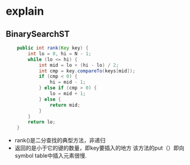 # explain

## BinarySearchST

```java
	public int rank(Key key) {
		int lo = 0, hi = N - 1;
		while (lo <= hi) {
			int mid = lo + (hi - lo) / 2;
			int cmp = key.compareTo(keys[mid]);
			if (cmp < 0) {
				hi = mid - 1;
			} else if (cmp > 0) {
				lo = mid + 1;
			} else {
				return mid;
			}
		}
		return lo;
	}
```

 - rank()是二分查找的典型方法，非递归
 - 返回的是小于它的键的数量，即key要插入的地方
该方法的put（）即向symbol table中插入元素很慢.

